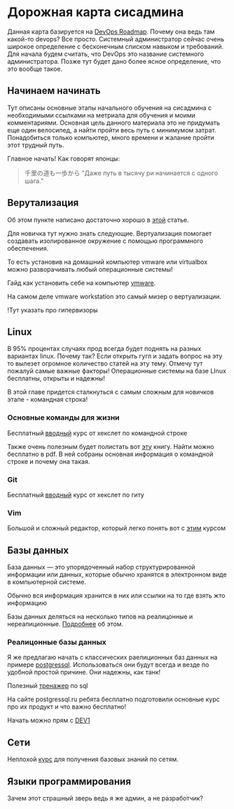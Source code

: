 # Дорожная карта сисадмина

Данная карта базируется на [DevOps Roadmap](https://roadmap.sh/devops). Почему она ведь там какой-то devops? Все просто. Системный администратор сейчас очень широкое определение с бесконечным списком навыком и требований. Для начала будем считать, что DevOps это название системного администратора. Позже тут будет дано более ясное определение, что это вообще такое.

## Начинаем начинать

Тут описаны основные этапы начального обучения на сисадмина с необходимыми ссылками на метриала для обучения и моими комментариями.
Основная цель данного материала это не придумать еще один велосипед, а найти пройти весь путь с минимумом затрат. Понадобиться только компьютер, много времени и жалание пройти этот трудный путь.

Главное начать! Как говорят японцы:
> 千里の道も一歩から  "Даже путь в тысячу ри начинается с одного шага."

## Верутализация

Об этом пункте написано достаточно хорошо в [этой](https://habr.com/ru/articles/657677/) статье.

Для новичка тут нужно знать следующие. Вертуализация помогает создавать изолированное окружение с помощью программного обеспечения.

То есть установив на домашний компьютер vmware или virtualbox можно разворачивать любый операционные системы!

Гайд как установить себе на компьютер [vmware](https://www.youtube.com/watch?v=mmZg04SQawI).

На самом деле vmware workstation это самый мизер о вертуализации.

!Тут указать про гипервизоры

## Linux

В 95% процентах случаях прод всегда будет поднять на разных вариантах linux. Почему так? Если открыть гугл и задать вопрос на эту то вылезет огромное количество статей на эту тему. Отмечу тут пожалуй самые важные факторы! Операционные системы на базе LInux бесплатны, открыты и надежны!

В этой главе придется сталкнуться с самым сложным для новичков этапе - командная строка!

### Основные команды для жизни

Бесплатный [вводный](https://ru.hexlet.io/courses/cli-basics) курс от хекслет по командной строке

Также очень полезным будет полистать вот [эту](https://www.piter.com/product/komandnaya-stroka-linux-polnoe-rukovodstvo) книгу. Найти можно бесплатно в pdf. В ней собраны основная информация о командной строке и почему она такая.

### Git

Бесплатный [вводный](https://ru.hexlet.io/courses/intro_to_git) курс от хекслет по гиту

### Vim

Большой и сложный редактор, который легко понять вот с [этим](https://www.youtube.com/watch?v=jkxLIFVGfd4&list=PL8hRAtHSjAgZv7WFVDvQzzU-WoL-7jZGJ) курсом

## Базы данных

База данных — это упорядоченный набор структурированной информации или данных, которые обычно хранятся в электронном виде в компьютерной системе.

Обычно вся информация хранится в них или ссылки на то где взять жто информацию

Базы данных деляться на несколько типов на реалицонные и нереалиционные. [Подробнее](https://aws.amazon.com/ru/compare/the-difference-between-relational-and-non-relational-databases/) об этом.

### Реалицонные базы данных

Я же предлагаю начать с классических раелиционных баз данных на примере [postgressql](https://www.postgrespro.ru/education/courses). Использоваться они будут всегда и везде по удобной простой причине. Они надежны, как танк!

Полезный [тренажер](https://stepik.org/course/63054/syllabus) по sql

На сайте postgressql.ru ребята бесплатно подготовили основные курс про их продукт и что важно бесплатно!

Начать можно прям с [DEV1](https://postgrespro.ru/education/courses/DEV1)

## Сети

Неплохой [курс](https://stepik.org/course/83555/promo?search=3721008768) для получения базовых знаний по сетям.

## Языки программирования

Зачем этот страшный зверь ведь я же админ, а не разработчик?
